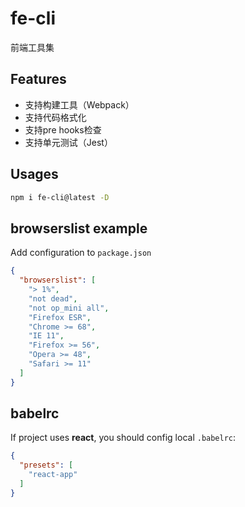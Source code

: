 # fe-cli

前端工具集

## Features

* 支持构建工具（Webpack）
* 支持代码格式化
* 支持pre hooks检查
* 支持单元测试（Jest）

## Usages

```bash
npm i fe-cli@latest -D
```

## browserslist example

Add configuration to ```package.json```

```json
{
  "browserslist": [
    "> 1%",
    "not dead",
    "not op_mini all",
    "Firefox ESR",
    "Chrome >= 68",
    "IE 11",
    "Firefox >= 56",
    "Opera >= 48",
    "Safari >= 11"
  ]
}
```

## babelrc

If project uses __react__, you should config local ```.babelrc```:

```json
{
  "presets": [
    "react-app"
  ]
}
```
